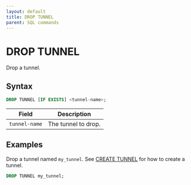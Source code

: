 ```yaml
---
layout: default
title: DROP TUNNEL
parent: SQL commands
---
```


# DROP TUNNEL

Drop a tunnel.

## Syntax

```sql
DROP TUNNEL [IF EXISTS] <tunnel-name>;
```

| Field         | Description         |
| ------------- | ------------------- |
| `tunnel-name` | The tunnel to drop. |

## Examples

Drop a tunnel named `my_tunnel`. See [CREATE TUNNEL] for how to create a
tunnel.

```sql
DROP TUNNEL my_tunnel;
```

[CREATE TUNNEL]: /glaredb/sql-commands/create-tunnel/
